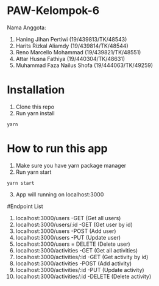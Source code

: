 # PAW-Kelompok-6

Nama Anggota:
1. Haning Jihan Pertiwi (19/439813/TK/48543)
2. Harits Rizkal Aliamdy (19/439814/TK/48544)
3. Reno Marcello Mohammad (19/439821/TK/48551)
4. Attar Husna Fathiya (19/440304/TK/48631)
5. Muhammad Faza Nailus Shofa (19/444063/TK/49259)

# Installation

1. Clone this repo
2. Run yarn install
```
yarn
```

# How to run this app

1. Make sure you have yarn package manager
2. Run yarn start
```
yarn start
```
3. App will running on localhost:3000

#Endpoint List 

1. localhost:3000/users -GET (Get all users)
2. localhost:3000/users/:id -GET (Get user by id)
3. localhost:3000/users -POST (Add user)
4. localhost:3000/users -PUT (Update user)
5. localhost:3000/users = DELETE (Delete user) 
6. localhost:3000/activities -GET (Get all activities)
7. localhost:3000/activities/:id -GET (Get activity by id)
8. localhost:3000/activities -POST (Add activity)
9. localhost:3000/activities/:id -PUT (Update activity)
10. localhost:3000/activities/:id -DELETE (Delete activity)
